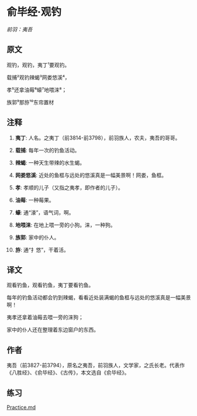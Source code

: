# 俞毕经·观钓

_前羽：夷吾_

## 原文

观钓，观钓，夷丁¹要观钓。

载捕²观钓辣蝎³网娄悠溪⁴，

孝⁵还拿油莓⁶蠔⁷地喂涞⁸；

族郭⁹那斿¹⁰东帘置材

## 注释

1. **夷丁**: 人名。之夷丁（前3814-前3798），前羽族人，农夫，夷吾的哥哥。

2. **载捕**: 每年一次的钓鱼活动。

3. **辣蝎**: 一种天生带辣的水生蝎。

4. **网娄悠溪**: 近处的鱼框与远处的悠溪真是一幅美景啊！网娄，鱼框。

5. **孝**: 孝顺的儿子（又指之夷孝，即作者的儿子）。

6. **油莓**: 一种莓果。

7. **蠔**: 通“濠”，语气词，啊。

8. **地喂涞**: 在地上喂一旁的小狗。涞，一种狗。

9. **族郭**: 家中的仆人。

10. **斿**: 通“扌悠”，干着活。

## 译文

观看钓鱼，观看钓鱼，夷丁要看钓鱼。

每年的钓鱼活动都会钓到辣蝎，看看近处装满蝎的鱼框与远处的悠溪真是一幅美景啊！

夷孝还拿着油莓去喂一旁的涞狗；

家中的仆人还在整理着东边窗户的东西。

## 作者

夷吾（前3827-前3794），原名之夷吾，前羽族人，文学家，之氏长老。代表作《八胜经》、《俞毕经》、《古传》，本文选自《俞毕经》。

## 练习

[Practice.md](./Practice.md)
